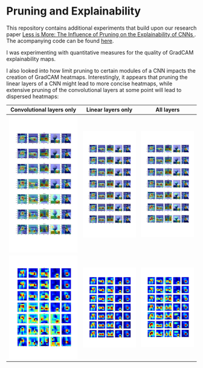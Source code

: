 # Pruning and Explainability
This repository contains additional experiments that build upon our research paper [Less is More: The Influence of Pruning on the Explainability of CNNs
](https://arxiv.org/abs/2302.08878). The acompanying code can be found [here](https://github.com/FlorianMerkle/pruning_for_explainability).

I was experimenting with quantitative measures for the quality of GradCAM explainability maps.

I also looked into how limit pruning to certain modules of a CNN impacts the creation of GradCAM heatmaps. Interestingly, it appears that pruning the linear layers of a CNN might lead to more concise heatmaps, while extensive pruning of the convolutional layers at some point will lead to dispersed heatmaps:

Convolutional layers only             |  Linear layers only              |  All layers
:-------------------------:|:-------------------------:|:-------------------------:
<img src="heatmaps/hr_conv_layers_pruned_hr_heatmaps.png" alt="High-resolution convolutional layers heatmap" width="500">  |  <img src="heatmaps/hr_linear_layers_pruned_hr_heatmaps.png" alt="High-resolution linear layers heatmap" width="500"> | <img src="heatmaps/hr_all_layers_pruned_hr_heatmaps.png" alt="High-resolution all layers heatmap" width="500">
<img src="heatmaps/lr_conv_layers_pruned_lr_heatmaps.png" alt="Low-resolution convolutional layers heatmap" width="500">  |  <img src="heatmaps/lr_linear_layers_pruned_lr_heatmaps.png" alt="Low-resolution linear layers heatmap" width="500"> | <img src="heatmaps/lr_all_layers_pruned_lr_heatmaps.png" alt="Low-resolution all layers heatmap" width="500">
